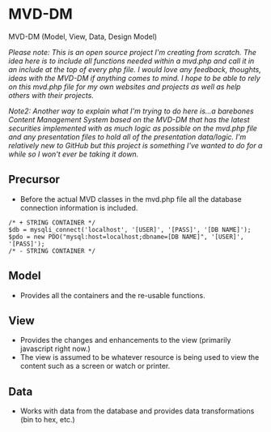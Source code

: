 # MVD-DM
MVD-DM (Model, View, Data, Design Model)

_Please note: This is an open source project I'm creating from scratch. The idea here is to include all functions needed within a mvd.php and call it in an include at the top of every php file. I would love any feedback, thoughts, ideas with the MVD-DM if anything comes to mind. I hope to be able to rely on this mvd.php file for my own websites and projects as well as help others with their projects._

_Note2: Another way to explain what I'm trying to do here is...a barebones Content Management System based on the MVD-DM that has the latest securities implemented with as much logic as possible on the mvd.php file and any presentation files to hold all of the presentation data/logic. I'm relatively new to GitHub but this project is something I've wanted to do for a while so I won't ever be taking it down._

## Precursor
- Before the actual MVD classes in the mvd.php file all the database connection information is included.
```
/* + STRING CONTAINER */
$db = mysqli_connect('localhost', '[USER]', '[PASS]', '[DB NAME]');
$pdo = new PDO("mysql:host=localhost;dbname=[DB NAME]", '[USER]', '[PASS]');
/* - STRING CONTAINER */
```

## Model
- Provides all the containers and the re-usable functions.

## View
- Provides the changes and enhancements to the view (primarily javascript right now.)
- The view is assumed to be whatever resource is being used to view the content such as a screen or watch or printer.

## Data
- Works with data from the database and provides data transformations (bin to hex, etc.)
